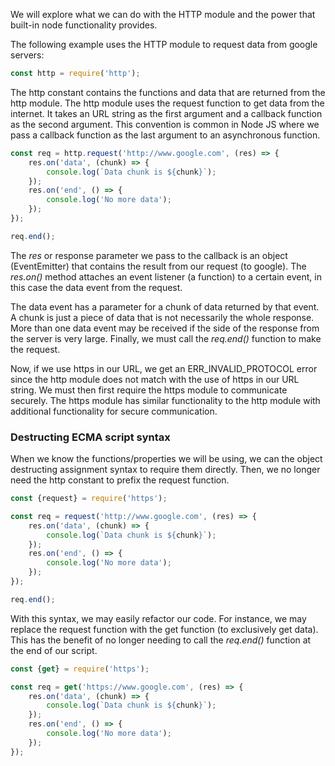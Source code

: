 
We will explore what we can do with the HTTP module and the power that built-in node functionality provides. 

The following example uses the HTTP module to request data from google servers:

```js 
const http = require('http');
```

The http constant contains the functions and data that are returned from the http module.  The http module uses the request function to get data from the internet. It takes an URL string as the first argument and a callback function as the second argument. This convention is common in Node JS where we pass a callback function as the last argument to an asynchronous function.

```js
const req = http.request('http://www.google.com', (res) => {
	res.on('data', (chunk) => {
		console.log(`Data chunk is ${chunk}`);
	});
	res.on('end', () => {
		console.log('No more data');
	});
});

req.end();
```

The *res* or response parameter we pass to the callback is an object (EventEmitter) that contains the result from our request (to google). The *res.on()* method attaches an event listener (a function) to a certain event, in this case the data event from the request.  

The data event has a parameter for a chunk of data returned by that event. A chunk is just a piece of data that is not necessarily the whole response. More than one data event may be received if the side of the response from the server is very large. Finally, we must call the *req.end()* function to make the request. 

Now, if we use https in our URL, we get an ERR_INVALID_PROTOCOL error since the http module does not match with the use of https in our URL string. We must then first require the https module to communicate securely. The https module has similar functionality to the http module with additional functionality for secure communication.  

### Destructing ECMA script syntax

When we know the functions/properties we will be using, we can the object destructing assignment syntax to require them directly. Then, we no longer need the http constant to prefix the request function. 

```js
const {request} = require('https');

const req = request('http://www.google.com', (res) => {
	res.on('data', (chunk) => {
		console.log(`Data chunk is ${chunk}`);
	});
	res.on('end', () => {
		console.log('No more data');
	});
});

req.end();
```

With this syntax, we may easily refactor our code. For instance, we may replace the request function with the get function (to exclusively get data). This has the benefit of no longer needing to call the *req.end()* function at the end of our script.

```js
const {get} = require('https');

const req = get('https://www.google.com', (res) => {
	res.on('data', (chunk) => {
		console.log(`Data chunk is ${chunk}`);
	});
	res.on('end', () => {
		console.log('No more data');
	});
});
```

